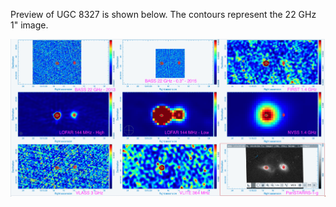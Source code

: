 Preview of UGC 8327 is shown below. The contours represent the 22 GHz 1" image. 

![UGC8327.png](UGC8327.png "UGC8327")

